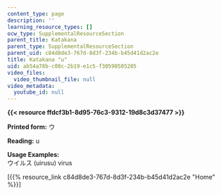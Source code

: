 ```yaml
---
content_type: page
description: ''
learning_resource_types: []
ocw_type: SupplementalResourceSection
parent_title: Katakana
parent_type: SupplementalResourceSection
parent_uid: c84d8de3-767d-8d3f-234b-b45d41d2ac2e
title: Katakana "u"
uid: ab54a78b-c08c-2b19-e1c5-f30590505205
video_files:
  video_thumbnail_file: null
video_metadata:
  youtube_id: null
---
```


**{{< resource ffdcf3b1-8d95-76c3-9312-19d8c3d37477 >}}**

**Printed form:** ウ

**Reading:** u

**Usage Examples:**  
ウイルス (uirusu) virus

\[{{% resource_link c84d8de3-767d-8d3f-234b-b45d41d2ac2e "Home" %}}\]